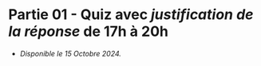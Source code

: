 # Partie 01 - Quiz avec *justification de la réponse* de 17h à 20h

- *Disponible le 15 Octobre 2024.*
